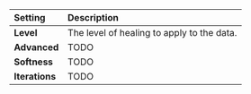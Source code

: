 | Setting        | Description                                |
| :------------- | :----------------------------------------- |
| **Level**      | The level of healing to apply to the data. |
| **Advanced**   | TODO                                       |
| **Softness**   | TODO                                       |
| **Iterations** | TODO                                       |

